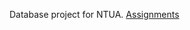 Database project for NTUA. [Assignments](http://courses.dbnet.ntua.gr/el/baseis_dedomenvn/askiseis-_ergasies.html)
